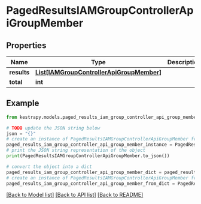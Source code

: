 # PagedResultsIAMGroupControllerApiGroupMember


## Properties

Name | Type | Description | Notes
------------ | ------------- | ------------- | -------------
**results** | [**List[IAMGroupControllerApiGroupMember]**](IAMGroupControllerApiGroupMember.md) |  | 
**total** | **int** |  | 

## Example

```python
from kestrapy.models.paged_results_iam_group_controller_api_group_member import PagedResultsIAMGroupControllerApiGroupMember

# TODO update the JSON string below
json = "{}"
# create an instance of PagedResultsIAMGroupControllerApiGroupMember from a JSON string
paged_results_iam_group_controller_api_group_member_instance = PagedResultsIAMGroupControllerApiGroupMember.from_json(json)
# print the JSON string representation of the object
print(PagedResultsIAMGroupControllerApiGroupMember.to_json())

# convert the object into a dict
paged_results_iam_group_controller_api_group_member_dict = paged_results_iam_group_controller_api_group_member_instance.to_dict()
# create an instance of PagedResultsIAMGroupControllerApiGroupMember from a dict
paged_results_iam_group_controller_api_group_member_from_dict = PagedResultsIAMGroupControllerApiGroupMember.from_dict(paged_results_iam_group_controller_api_group_member_dict)
```
[[Back to Model list]](../README.md#documentation-for-models) [[Back to API list]](../README.md#documentation-for-api-endpoints) [[Back to README]](../README.md)


